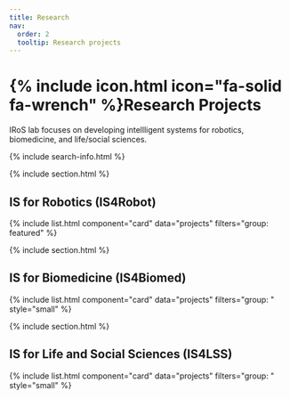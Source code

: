 ```yaml
---
title: Research
nav:
  order: 2
  tooltip: Research projects
---
```


# {% include icon.html icon="fa-solid fa-wrench" %}Research Projects

IRoS lab focuses on developing intellligent systems for robotics, biomedicine, and life/social sciences.

<!-- {% include tags.html tags="publication, resource, website" %} -->

{% include search-info.html %}

{% include section.html %}

## IS for Robotics (IS4Robot)

{% include list.html component="card" data="projects" filters="group: featured" %}

{% include section.html %}

## IS for Biomedicine (IS4Biomed)

{% include list.html component="card" data="projects" filters="group: " style="small" %}

{% include section.html %}

## IS for Life and Social Sciences (IS4LSS)

{% include list.html component="card" data="projects" filters="group: " style="small" %}
